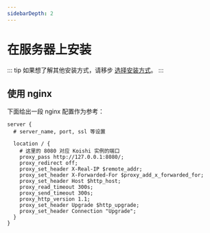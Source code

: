 ```yaml
---
sidebarDepth: 2
---
```


# 在服务器上安装

::: tip
如果想了解其他安装方式，请移步 [选择安装方式](./index.md)。
:::

## 使用 nginx

下面给出一段 nginx 配置作为参考：

```
server {
  # server_name, port, ssl 等设置

  location / {
    # 这里的 8080 对应 Koishi 实例的端口
    proxy_pass http://127.0.0.1:8080/;
    proxy_redirect off;
    proxy_set_header X-Real-IP $remote_addr;
    proxy_set_header X-Forwarded-For $proxy_add_x_forwarded_for;
    proxy_set_header Host $http_host;
    proxy_read_timeout 300s;
    proxy_send_timeout 300s;
    proxy_http_version 1.1;
    proxy_set_header Upgrade $http_upgrade;
    proxy_set_header Connection "Upgrade";
  }
}
```
